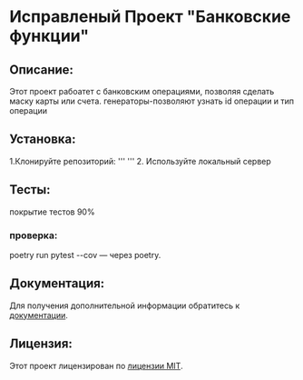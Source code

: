 # Исправленый Проект "Банковские функции"

## Описание:
Этот проект рабоатет с банковским операциями,
позволяя сделать маску карты или счета.
генераторы-позволяют узнать id операции и тип операции

## Установка:
1.Клонируйте репозиторий:
'''
'''
2. Используйте локальный сервер

## Тесты:
покрытие тестов 90%

### проверка:
poetry run pytest --cov  — через poetry.


## Документация:


Для получения дополнительной информации обратитесь к [документации](docs/README.md).

## Лицензия:

Этот проект лицензирован по [лицензии MIT](LICENSE).
####
####